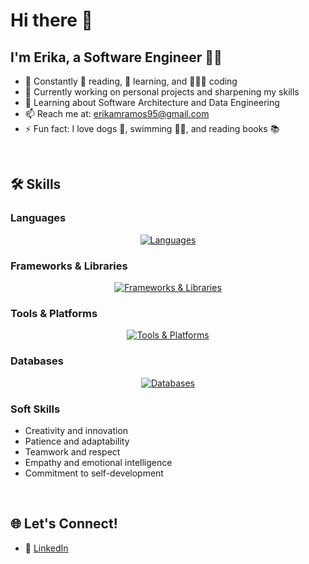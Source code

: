 # Hi there 👋


## I'm Erika, a Software Engineer 🚀✨

<div>
<ul>
<li> 🚀 Constantly 📖 reading, 🧠 learning, and 👩🏻‍💻 coding </li>
<li> 🔭 Currently working on personal projects and sharpening my skills </li>
<li> 🌱 Learning about Software Architecture and Data Engineering </li>
<li> 📫 Reach me at: <a href="mailto:erikamramos95@gmail.com">erikamramos95@gmail.com</a> </li>
<li> ⚡ Fun fact: I love dogs 🐾, swimming 🏊‍♀️, and reading books 📚 </li>
</ul>
</div>
<br>


## 🛠️ Skills

### **Languages**
<div align="center">
<a href="https://skillicons.dev">
<img src="https://skillicons.dev/icons?i=js,ts,html,css,php,python" alt="Languages"/>
</a>
</div>


### **Frameworks & Libraries**
<div align="center">
<a href="https://skillicons.dev">
<img src="https://skillicons.dev/icons?i=angular,vue,nuxtjs,react,nextjs,nestjs,laravel,tailwind" alt="Frameworks & Libraries"/>
</a>
</div>


### **Tools & Platforms**
<div align="center">
<a href="https://skillicons.dev">
<img src="https://skillicons.dev/icons?i=docker,git,github,postman,figma,ai" alt="Tools & Platforms"/>
</a>
</div>


### **Databases**
<div align="center">
<a href="https://skillicons.dev">
<img src="https://skillicons.dev/icons?i=mysql,postgresql" alt="Databases"/>
</a>
</div>


### **Soft Skills**
- Creativity and innovation
- Patience and adaptability
- Teamwork and respect
- Empathy and emotional intelligence
- Commitment to self-development


<br>

## 🌐 Let's Connect!

- 💼 [LinkedIn](https://linkedin.com/in/erikamramos)  
